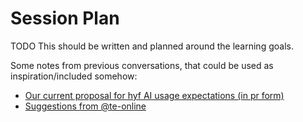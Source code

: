 # Session Plan

TODO This should be written and planned around the learning goals.

Some notes from previous conversations, that could be used as inspiration/included somehow:
- [Our current proposal for hyf AI usage expectations (in pr form)](https://github.com/HackYourFuture-CPH/programme/pull/118/files)
- [Suggestions from @te-online](https://github.com/HackYourFuture-CPH/programme/pull/118#issuecomment-3070705560)
